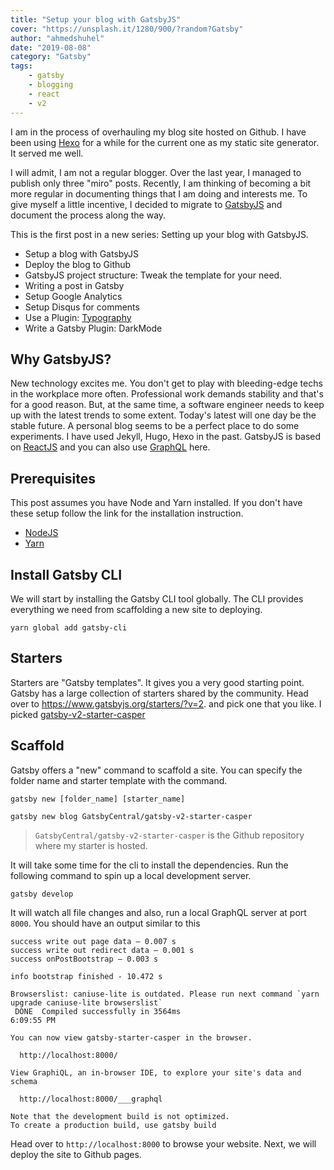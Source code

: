 ```yaml
---
title: "Setup your blog with GatsbyJS"
cover: "https://unsplash.it/1280/900/?random?Gatsby"
author: "ahmedshuhel"
date: "2019-08-08"
category: "Gatsby"
tags:
    - gatsby
    - blogging
    - react
    - v2
---
```


I am in the process of overhauling my blog site hosted on Github. I have been using [Hexo](https://hexo.io/) for a while for the current one as my static site generator. It served me well.

I will admit, I am not a regular blogger. Over the last year, I managed to publish only three "miro" posts. Recently, I am thinking of becoming a bit more regular in documenting things that I am doing and interests me. To give myself a little incentive, I decided to migrate to [GatsbyJS](https://www.gatsbyjs.org/) and document the process along the way.

This is the first post in a new series: Setting up your blog with GatsbyJS.

- Setup a blog with GatsbyJS
- Deploy the blog to Github
- GatsbyJS project structure: Tweak the template for your need.
- Writing a post in Gatsby
- Setup Google Analytics
- Setup Disqus for comments
- Use a Plugin: [Typography](https://www.gatsbyjs.org/packages/gatsby-plugin-typography)
- Write a Gatsby Plugin: DarkMode


## Why GatsbyJS?
New technology excites me. You don't get to play with bleeding-edge techs in the workplace more often. Professional work demands stability and that's for a good reason. But, at the same time, a software engineer needs to keep up with the latest trends to some extent. Today's latest will one day be the stable future. A personal blog seems to be a perfect place to do some experiments. I have used Jekyll, Hugo, Hexo in the past. GatsbyJS is based on [ReactJS](https://reactjs.org/) and you can also use [GraphQL](https://graphql.org/) here.


## Prerequisites
This post assumes you have Node and Yarn installed. If you don't have these setup follow the link for the installation instruction.
- [NodeJS](https://nodejs.org/en/download/)
- [Yarn](https://yarnpkg.com/lang/en/docs/install)

## Install Gatsby CLI
We will start by installing the Gatsby CLI tool globally. The CLI provides everything we need from scaffolding a new site to deploying.

```shell
yarn global add gatsby-cli

```

## Starters
Starters are "Gatsby templates". It gives you a very good starting point. Gatsby has a large collection of starters shared by the community. Head over to https://www.gatsbyjs.org/starters/?v=2. and pick one that you like. I picked [gatsby-v2-starter-casper](https://www.gatsbyjs.org/starters/GatsbyCentral/gatsby-v2-starter-casper/)

## Scaffold
Gatsby offers a "new" command to scaffold a site. You can specify the folder name and starter template with the command.

```shell
gatsby new [folder_name] [starter_name]

```

```shell
gatsby new blog GatsbyCentral/gatsby-v2-starter-casper

```

> `GatsbyCentral/gatsby-v2-starter-casper` is the Github repository where my starter is hosted.


It will take some time for the cli to install the dependencies. Run the following command to spin up a local development server.

```shell
gatsby develop

```
It will watch all file changes and also, run a local GraphQL server at port `8000`.
You should have an output similar to this

```shell
success write out page data — 0.007 s
success write out redirect data — 0.001 s
success onPostBootstrap — 0.003 s

info bootstrap finished - 10.472 s

Browserslist: caniuse-lite is outdated. Please run next command `yarn upgrade caniuse-lite browserslist`
 DONE  Compiled successfully in 3564ms                                                                                                                                  6:09:55 PM

You can now view gatsby-starter-casper in the browser.

  http://localhost:8000/

View GraphiQL, an in-browser IDE, to explore your site's data and schema

  http://localhost:8000/___graphql

Note that the development build is not optimized.
To create a production build, use gatsby build
```

Head over to `http://localhost:8000` to browse your website. Next, we will deploy the site to Github pages.

